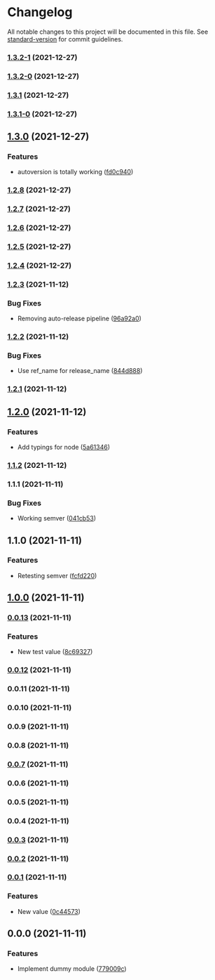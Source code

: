 # Changelog

All notable changes to this project will be documented in this file. See [standard-version](https://github.com/conventional-changelog/standard-version) for commit guidelines.

### [1.3.2-1](https://github.com/eyzi/sandbox/compare/v1.3.2-0...v1.3.2-1) (2021-12-27)

### [1.3.2-0](https://github.com/eyzi/sandbox/compare/v1.3.1...v1.3.2-0) (2021-12-27)

### [1.3.1](https://github.com/eyzi/sandbox/compare/v1.3.1-0...v1.3.1) (2021-12-27)

### [1.3.1-0](https://github.com/eyzi/sandbox/compare/v1.3.0...v1.3.1-0) (2021-12-27)

## [1.3.0](https://github.com/eyzi/sandbox/compare/v1.2.8...v1.3.0) (2021-12-27)


### Features

* autoversion is totally working ([fd0c940](https://github.com/eyzi/sandbox/commit/fd0c940852a96af35bec0e8b7cc028b43789d78d))

### [1.2.8](https://github.com/eyzi/sandbox/compare/v1.2.7...v1.2.8) (2021-12-27)

### [1.2.7](https://github.com/eyzi/sandbox/compare/v1.2.6...v1.2.7) (2021-12-27)

### [1.2.6](https://github.com/eyzi/sandbox/compare/v1.2.5...v1.2.6) (2021-12-27)

### [1.2.5](https://github.com/eyzi/sandbox/compare/v1.2.3...v1.2.5) (2021-12-27)

### [1.2.4](https://github.com/eyzi/sandbox/compare/v1.2.3...v1.2.4) (2021-12-27)

### [1.2.3](https://github.com/eyzi/sandbox/compare/v1.2.2...v1.2.3) (2021-11-12)


### Bug Fixes

* Removing auto-release pipeline ([96a92a0](https://github.com/eyzi/sandbox/commit/96a92a00b95576ed7d79420f537dbd5a20a45b0b))

### [1.2.2](https://github.com/eyzi/sandbox/compare/v1.2.1...v1.2.2) (2021-11-12)


### Bug Fixes

* Use ref_name for release_name ([844d888](https://github.com/eyzi/sandbox/commit/844d88850fc010e1584eb3b9c0320a73fef7bfdb))

### [1.2.1](https://github.com/eyzi/sandbox/compare/v1.2.0...v1.2.1) (2021-11-12)

## [1.2.0](https://github.com/eyzi/sandbox/compare/v1.1.2...v1.2.0) (2021-11-12)


### Features

* Add typings for node ([5a61346](https://github.com/eyzi/sandbox/commit/5a613462d5d8aa32dddc5c4b9dd56a2d47306957))

### [1.1.2](https://github.com/eyzi/sandbox/compare/v1.1.1...v1.1.2) (2021-11-12)

### 1.1.1 (2021-11-11)


### Bug Fixes

* Working semver ([041cb53](https://github.com/eyzi/sandbox/commit/041cb5386ee8190e473b1e52297c77319b67c4a3))

## 1.1.0 (2021-11-11)


### Features

* Retesting semver ([fcfd220](https://github.com/eyzi/sandbox/commit/fcfd2203492e818a4b6dbf709cba714287f82bc8))

## [1.0.0](https://github.com/eyzi/sandbox/compare/v0.0.13...v1.0.0) (2021-11-11)

### [0.0.13](https://github.com/eyzi/sandbox/compare/v0.0.12...v0.0.13) (2021-11-11)


### Features

* New test value ([8c69327](https://github.com/eyzi/sandbox/commit/8c693271c3d974c8abebb69db80849fb8eb4c8ff))

### [0.0.12](https://github.com/eyzi/sandbox/compare/v0.0.11...v0.0.12) (2021-11-11)

### 0.0.11 (2021-11-11)

### 0.0.10 (2021-11-11)

### 0.0.9 (2021-11-11)

### 0.0.8 (2021-11-11)

### [0.0.7](https://github.com/eyzi/sandbox/compare/v0.0.6...v0.0.7) (2021-11-11)

### 0.0.6 (2021-11-11)

### 0.0.5 (2021-11-11)

### 0.0.4 (2021-11-11)

### [0.0.3](https://github.com/eyzi/sandbox/compare/v0.0.2...v0.0.3) (2021-11-11)

### [0.0.2](https://github.com/eyzi/sandbox/compare/v0.0.1...v0.0.2) (2021-11-11)

### [0.0.1](https://github.com/eyzi/sandbox/compare/v0.0.0...v0.0.1) (2021-11-11)


### Features

* New value ([0c44573](https://github.com/eyzi/sandbox/commit/0c445731cbb67576bfc48cc37007e16d3ff0ac20))

## 0.0.0 (2021-11-11)


### Features

* Implement dummy module ([779009c](https://github.com/eyzi/sandbox/commit/779009cbb0d109bec41c907308f5e1aa2b1bf526))
